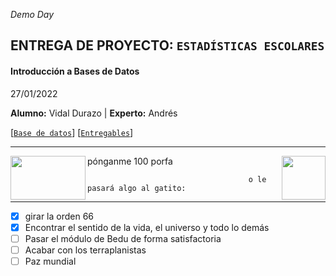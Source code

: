 _Demo Day_
  ## ENTREGA DE PROYECTO: **`ESTADÍSTICAS ESCOLARES`**
  #### Introducción a Bases de Datos
  
  27/01/2022
 
  
  
**Alumno:** Vidal Durazo   |  **Experto:** Andrés


[[`Base de datos`](https://github.com/vidaldurazo/DemoDayVidal/tree/main/Bases%20de%20Datos)] [[`Entregables`](https://github.com/vidaldurazo/DemoDayVidal/tree/main/Entregables)] 




---------------  
<img src="https://img.huffingtonpost.com/asset/5c8bac962500001304cadf3f.gif?ops=scalefit_630_noupscale" align="left" height="70" width="120">
<img src="http://2.bp.blogspot.com/_tK1etISEx6k/Suh7cuyJ5SI/AAAAAAAAAPQ/yJQddgjC30o/s280/gato_20030917.jpg" align="right" height="70" width="70">

pónganme 100 porfa                                                          

                                        o le pasará algo al gatito:



-------

- [x] girar la orden 66
- [x] Encontrar el sentido de la vida, el universo y todo lo demás
- [ ] Pasar el módulo de Bedu de forma satisfactoria
- [ ] Acabar con los terraplanistas
- [ ] Paz mundial
